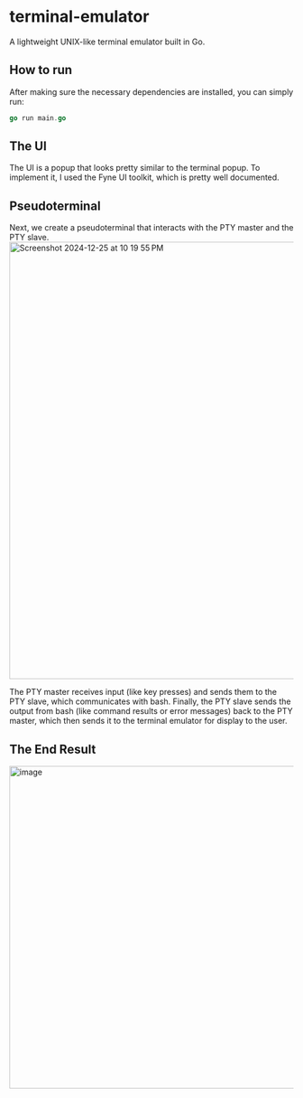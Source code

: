 # terminal-emulator
A lightweight UNIX-like terminal emulator built in Go. 

## How to run
After making sure the necessary dependencies are installed, you can simply run: 
```go
go run main.go
```

## The UI
The UI is a popup that looks pretty similar to the terminal popup. To implement it, I used the Fyne UI toolkit, which is pretty well documented. 

## Pseudoterminal
Next, we create a pseudoterminal that interacts with the PTY master and the PTY slave. 
<img width="774" alt="Screenshot 2024-12-25 at 10 19 55 PM" src="https://github.com/user-attachments/assets/57e5f796-f04d-445b-a639-b36fe04eded0" />


The PTY master receives input (like key presses) and sends them to the PTY slave, which communicates with bash. Finally, the PTY slave sends the output from bash (like command results or error messages) back to the PTY master, which then sends it to the terminal emulator for display to the user.

## The End Result
<img width="571" alt="image" src="https://github.com/user-attachments/assets/1495f75c-3095-4ff3-bdc7-331bf3016f06" />

